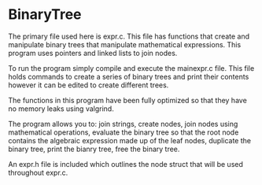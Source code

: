 # BinaryTree
The primary file used here is expr.c. This file has functions that create and manipulate binary trees that manipulate mathematical expressions. This program uses pointers and linked lists to join nodes.

To run the program simply compile and execute the mainexpr.c file. This file holds commands to create a series of binary trees and
print their contents however it can be edited to create different trees.

The functions in this program have been fully optimized so that they have no memory leaks using valgrind.

The program allows you to: join strings, create nodes, join nodes using mathematical operations, evaluate the binary tree so that the root node contains the algebraic expression made up of the leaf nodes, duplicate the binary tree, print the bianry tree, free the binary tree.

An expr.h file is included which outlines the node struct that will be used throughout expr.c.
